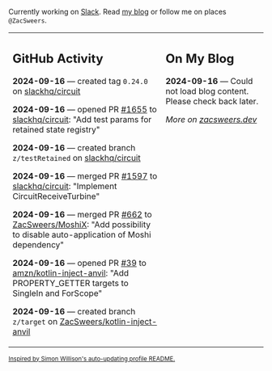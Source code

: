 Currently working on [Slack](https://slack.com/). Read [my blog](https://zacsweers.dev/) or follow me on places `@ZacSweers`.

<table><tr><td valign="top" width="60%">

## GitHub Activity
<!-- githubActivity starts -->
**2024-09-16** — created tag `0.24.0` on [slackhq/circuit](https://github.com/slackhq/circuit)

**2024-09-16** — opened PR [#1655](https://github.com/slackhq/circuit/pull/1655) to [slackhq/circuit](https://github.com/slackhq/circuit): "Add test params for retained state registry"

**2024-09-16** — created branch `z/testRetained` on [slackhq/circuit](https://github.com/slackhq/circuit)

**2024-09-16** — merged PR [#1597](https://github.com/slackhq/circuit/pull/1597) to [slackhq/circuit](https://github.com/slackhq/circuit): "Implement CircuitReceiveTurbine"

**2024-09-16** — merged PR [#662](https://github.com/ZacSweers/MoshiX/pull/662) to [ZacSweers/MoshiX](https://github.com/ZacSweers/MoshiX): "Add possibility to disable auto-application of Moshi dependency"

**2024-09-16** — opened PR [#39](https://github.com/amzn/kotlin-inject-anvil/pull/39) to [amzn/kotlin-inject-anvil](https://github.com/amzn/kotlin-inject-anvil): "Add PROPERTY_GETTER targets to SingleIn and ForScope"

**2024-09-16** — created branch `z/target` on [ZacSweers/kotlin-inject-anvil](https://github.com/ZacSweers/kotlin-inject-anvil)
<!-- githubActivity ends -->
</td><td valign="top" width="40%">

## On My Blog
<!-- blog starts -->
**2024-09-16** — Could not load blog content. Please check back later.
<!-- blog ends -->
_More on [zacsweers.dev](https://zacsweers.dev/)_
</td></tr></table>

<sub><a href="https://simonwillison.net/2020/Jul/10/self-updating-profile-readme/">Inspired by Simon Willison's auto-updating profile README.</a></sub>